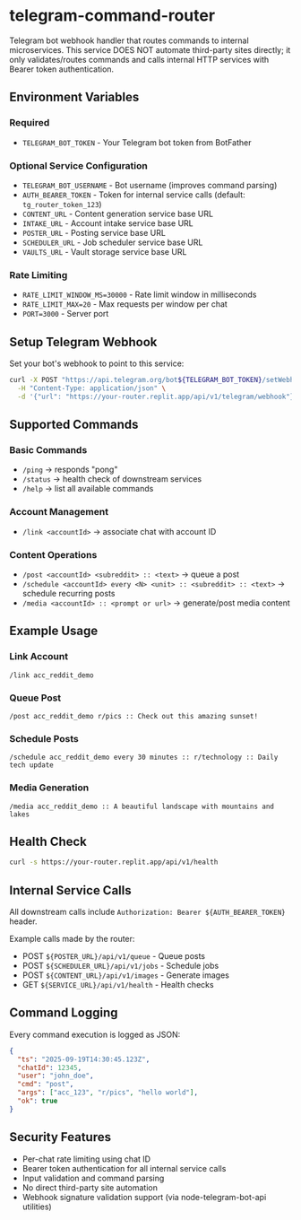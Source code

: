 # telegram-command-router

Telegram bot webhook handler that routes commands to internal microservices. This service DOES NOT automate third-party sites directly; it only validates/routes commands and calls internal HTTP services with Bearer token authentication.

## Environment Variables

### Required
- `TELEGRAM_BOT_TOKEN` - Your Telegram bot token from BotFather

### Optional Service Configuration  
- `TELEGRAM_BOT_USERNAME` - Bot username (improves command parsing)
- `AUTH_BEARER_TOKEN` - Token for internal service calls (default: `tg_router_token_123`)
- `CONTENT_URL` - Content generation service base URL
- `INTAKE_URL` - Account intake service base URL  
- `POSTER_URL` - Posting service base URL
- `SCHEDULER_URL` - Job scheduler service base URL
- `VAULTS_URL` - Vault storage service base URL

### Rate Limiting
- `RATE_LIMIT_WINDOW_MS=30000` - Rate limit window in milliseconds
- `RATE_LIMIT_MAX=20` - Max requests per window per chat
- `PORT=3000` - Server port

## Setup Telegram Webhook

Set your bot's webhook to point to this service:

```bash
curl -X POST "https://api.telegram.org/bot${TELEGRAM_BOT_TOKEN}/setWebhook" \
  -H "Content-Type: application/json" \
  -d '{"url": "https://your-router.replit.app/api/v1/telegram/webhook"}'
```

## Supported Commands

### Basic Commands
- `/ping` → responds "pong" 
- `/status` → health check of downstream services
- `/help` → list all available commands

### Account Management  
- `/link <accountId>` → associate chat with account ID

### Content Operations
- `/post <accountId> <subreddit> :: <text>` → queue a post
- `/schedule <accountId> every <N> <unit> :: <subreddit> :: <text>` → schedule recurring posts
- `/media <accountId> :: <prompt or url>` → generate/post media content

## Example Usage

### Link Account
```
/link acc_reddit_demo
```

### Queue Post
```  
/post acc_reddit_demo r/pics :: Check out this amazing sunset!
```

### Schedule Posts
```
/schedule acc_reddit_demo every 30 minutes :: r/technology :: Daily tech update
```

### Media Generation
```
/media acc_reddit_demo :: A beautiful landscape with mountains and lakes
```

## Health Check

```bash
curl -s https://your-router.replit.app/api/v1/health
```

## Internal Service Calls

All downstream calls include `Authorization: Bearer ${AUTH_BEARER_TOKEN}` header.

Example calls made by the router:
- POST `${POSTER_URL}/api/v1/queue` - Queue posts
- POST `${SCHEDULER_URL}/api/v1/jobs` - Schedule jobs  
- POST `${CONTENT_URL}/api/v1/images` - Generate images
- GET `${SERVICE_URL}/api/v1/health` - Health checks

## Command Logging

Every command execution is logged as JSON:
```json
{
  "ts": "2025-09-19T14:30:45.123Z",
  "chatId": 12345,
  "user": "john_doe", 
  "cmd": "post",
  "args": ["acc_123", "r/pics", "hello world"],
  "ok": true
}
```

## Security Features

- Per-chat rate limiting using chat ID
- Bearer token authentication for all internal service calls
- Input validation and command parsing
- No direct third-party site automation
- Webhook signature validation support (via node-telegram-bot-api utilities)